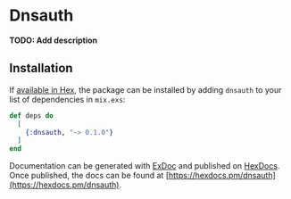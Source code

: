 # Dnsauth

**TODO: Add description**

## Installation

If [available in Hex](https://hex.pm/docs/publish), the package can be installed
by adding `dnsauth` to your list of dependencies in `mix.exs`:

```elixir
def deps do
  [
    {:dnsauth, "~> 0.1.0"}
  ]
end
```

Documentation can be generated with [ExDoc](https://github.com/elixir-lang/ex_doc)
and published on [HexDocs](https://hexdocs.pm). Once published, the docs can
be found at [https://hexdocs.pm/dnsauth](https://hexdocs.pm/dnsauth).

